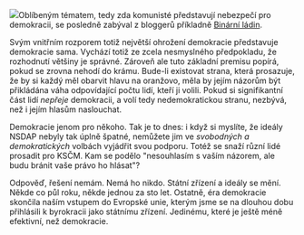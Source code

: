<!-- dcterms:identifier = riderweblog#158 -->
<!-- dcterms:title = Je KSČM nebezpečím pro demokracii? A co uděláme když ano? -->
<!-- dcterms:abstract = Demokracie je sama o sobě dost špatná. A pokrytecká "demokracie" jenom pro někoho to rozhodně nevylepší. -->
<!-- np9:categoryId = 2 -->
<!-- x4w:category = Lidé a jiná zvěř -->
<!-- np9:authorId = 1 -->
<!-- np9:authorEmail = michal.valasek@altairis.cz -->
<!-- dcterms:creator = Michal Altair Valášek -->
<!-- dcterms:created = 2004-07-09T23:07:09.517+02:00 -->
<!-- dcterms:dateAccepted = 2004-07-09T23:07:09.517+02:00 -->

![](https://www.cdn.altairis.cz/Blog/politika.gif)Oblíbeným tématem, tedy zda komunisté představují nebezpečí pro demokracii, se posledně zabýval z bloggerů příkladně [Binární ládin](http://binarniladin.bloguje.cz/52248_item.php).

Svým vnitřním rozporem totiž největší ohrožení demokracie představuje demokracie sama. Vychází totiž ze zcela nesmyslného předpokladu, že rozhodnutí většiny je správné. Zároveň ale tuto základní premisu popírá, pokud se zrovna nehodí do krámu. Bude-li existovat strana, která prosazuje, že by si každý měl obarvit hlavu na oranžovo, měla by jejím názorům být přikládána váha odpovídající počtu lidí, kteří ji volili. Pokud si signifikantní část lidí *nepřeje* demokracii, a volí tedy nedemokratickou stranu, nezbývá, než i jejím hlasům naslouchat.

Demokracie jenom pro někoho. Tak je to dnes: i když si myslíte, že ideály NSDAP nebyly tak úplně špatné, nemůžete jim ve *svobodných a demokratických* volbách vyjádřit svou podporu. Totéž se snaží různí lidé prosadit pro KSČM. Kam se podělo "nesouhlasím s vaším názorem, ale budu bránit vaše právo ho hlásat"?

Odpověď, řešení nemám. Nemá ho nikdo. Státní zřízení a ideály se mění. Někde co půl roku, někde jednou za sto let. Ostatně, éra demokracie skončila naším vstupem do Evropské unie, kterým jsme se na dlouhou dobu přihlásili k byrokracii jako státnímu zřízení. Jedinému, které je ještě méně efektivní, než demokracie.